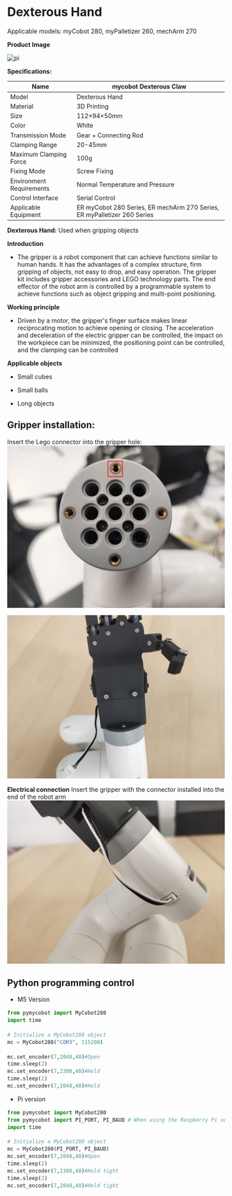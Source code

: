 # Dexterous Hand

Applicable models: myCobot 280, myPalletizer 260, mechArm 270

**Product Image**

![pi](../../resource\4-SupportAndService\Accessories\others/h1.jpg)

**Specifications:**

| Name | **mycobot Dexterous Claw** |
| ------------ | ------------------------------------------------------------ |
| Model | Dexterous Hand |
| Material | 3D Printing |
| Size | 112×94×50mm |
| Color | White |
| Transmission Mode | Gear + Connecting Rod |
| Clamping Range | 20-45mm |
| Maximum Clamping Force | 100g |
| Fixing Mode | Screw Fixing |
| Environment Requirements | Normal Temperature and Pressure |
| Control Interface | Serial Control |
| Applicable Equipment | ER myCobot 280 Series, ER mechArm 270 Series, ER myPalletizer 260 Series |

**Dexterous Hand:** Used when gripping objects

**Introduction**

- The gripper is a robot component that can achieve functions similar to human hands. It has the advantages of a complex structure, firm gripping of objects, not easy to drop, and easy operation. The gripper kit includes gripper accessories and LEGO technology parts. The end effector of the robot arm is controlled by a programmable system to achieve functions such as object gripping and multi-point positioning.

**Working principle**
- Driven by a motor, the gripper's finger surface makes linear reciprocating motion to achieve opening or closing. The acceleration and deceleration of the electric gripper can be controlled, the impact on the workpiece can be minimized, the positioning point can be controlled, and the clamping can be controlled

**Applicable objects**

- Small cubes

- Small balls

- Long objects

## Gripper installation:
Insert the Lego connector into the gripper hole:
![](../../resource\4-SupportAndService\Accessories\others/h2.png)

![](../../resource\4-SupportAndService\Accessories\others/h3.jpg)

**Electrical connection**
Insert the gripper with the connector installed into the end of the robot arm
![](../../resource\4-SupportAndService\Accessories\others/h4.jpg)

## Python programming control

+ M5 Version

```python
from pymycobot import MyCobot280
import time

# Initialize a MyCobot280 object
mc = MyCobot280("COM3", 115200)

mc.set_encoder(7,2048,40)#Open
time.sleep(2)
mc.set_encoder(7,2300,40)#Hold
time.sleep(2)
mc.set_encoder(7,2048,40)#Hold
```
+ Pi version
```python
from pymycobot import MyCobot280
from pymycobot import PI_PORT, PI_BAUD # When using the Raspberry Pi version of mycobot, you can reference these two variables to initialize MyCobot
import time

# Initialize a MyCobot280 object
mc = MyCobot280(PI_PORT, PI_BAUD)
mc.set_encoder(7,2048,40)#Open
time.sleep(2)
mc.set_encoder(7,2300,40)#Hold tight
time.sleep(2)
mc.set_encoder(7,2048,40)#Hold tight
```